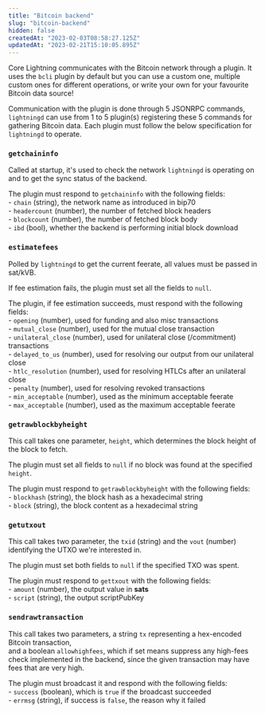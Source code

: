 ```yaml
---
title: "Bitcoin backend"
slug: "bitcoin-backend"
hidden: false
createdAt: "2023-02-03T08:58:27.125Z"
updatedAt: "2023-02-21T15:10:05.895Z"
---
```

Core Lightning communicates with the Bitcoin network through a plugin. It uses the `bcli` plugin by default but you can use a custom one, multiple custom ones for different operations, or write your own for your favourite Bitcoin data source!

Communication with the plugin is done through 5 JSONRPC commands, `lightningd` can use from 1 to 5 plugin(s) registering these 5 commands for gathering Bitcoin data. Each plugin must follow the below specification for `lightningd` to operate.

### `getchaininfo`

Called at startup, it's used to check the network `lightningd` is operating on and to get the sync status of the backend.

The plugin must respond to `getchaininfo` with the following fields:  
    - `chain` (string), the network name as introduced in bip70  
    - `headercount` (number), the number of fetched block headers  
    - `blockcount` (number), the number of fetched block body  
    - `ibd` (bool), whether the backend is performing initial block download

### `estimatefees`

Polled by `lightningd` to get the current feerate, all values must be passed in sat/kVB.

If fee estimation fails, the plugin must set all the fields to `null`.

The plugin, if fee estimation succeeds, must respond with the following fields:  
    - `opening` (number), used for funding and also misc transactions  
    - `mutual_close` (number), used for the mutual close transaction  
    - `unilateral_close` (number), used for unilateral close (/commitment) transactions  
    - `delayed_to_us` (number), used for resolving our output from our unilateral close  
    - `htlc_resolution` (number), used for resolving HTLCs after an unilateral close  
    - `penalty` (number), used for resolving revoked transactions  
    - `min_acceptable` (number), used as the minimum acceptable feerate  
    - `max_acceptable` (number), used as the maximum acceptable feerate

### `getrawblockbyheight`

This call takes one parameter, `height`, which determines the block height of the block to fetch.

The plugin must set all fields to `null` if no block was found at the specified `height`.

The plugin must respond to `getrawblockbyheight` with the following fields:  
    - `blockhash` (string), the block hash as a hexadecimal string  
    - `block` (string), the block content as a hexadecimal string

### `getutxout`

This call takes two parameter, the `txid` (string) and the `vout` (number) identifying the UTXO we're interested in.

The plugin must set both fields to `null` if the specified TXO was spent.

The plugin must respond to `gettxout` with the following fields:  
    - `amount` (number), the output value in **sats**  
    - `script` (string), the output scriptPubKey

### `sendrawtransaction`

This call takes two parameters, a string `tx` representing a hex-encoded Bitcoin transaction,  
and a boolean `allowhighfees`, which if set means suppress any high-fees check implemented in the backend, since the given transaction may have fees that are very high.

The plugin must broadcast it and respond with the following fields:  
    - `success` (boolean), which is `true` if the broadcast succeeded  
    - `errmsg` (string), if success is `false`, the reason why it failed